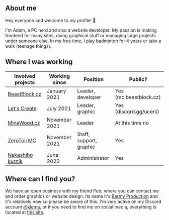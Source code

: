 ## About me
Hey everyone and welcome to my profile! 👋

I'm Adam, a PC nerd and also a website developer. My passion is making frontend for many sites, doing graphical stuff or managing large projects under someone else.
In my free time, I play badminton for 4 years or take a walk (teenage things).

## Where I was working
| Involved projects | Working since | Position | Public? |
|--|--|--|--|
| [BeastBlock.cz](https://beastblock.cz)| January 2021 | Leader, developer | Yes (mc.beastblock.cz) |
| [Let's Create](https://lets-create.cz) | July 2021 | Leader, graphic | Yes (discord.gg/uceni) |
| [MineWood.cz](https://dsc.gg/minewood) | November 2021 | Leader | At this time no |
| [ZeroToil MC](https://mc.zerotoil.net/) | November 2021 | Staff, support, graphic | Yes |
| [Nakashiho kurník](https://dsc.gg/nakashi) | June 2022 | Administrator | Yes |

## Where can I find you?
We have an open business with my friend Petr, where you can contact me and order graphics or website design. Its name it's [Barmy Production](https://barmy-production.eu) and it's relatively new so please be aware of this.
I'm very active on my Discord account [@klema](https://discord.com/users/885972168352088105), or if you need to find me on social media, everything is located at [this site](https://adam-klement.cz/linktree).
